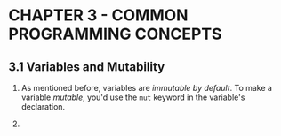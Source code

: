 # CHAPTER 3 - COMMON PROGRAMMING CONCEPTS

## 3.1 Variables and Mutability

1. As mentioned before, variables are _immutable by default_. To make a variable _mutable_, you'd use the `mut` keyword in the variable's declaration.

2. 